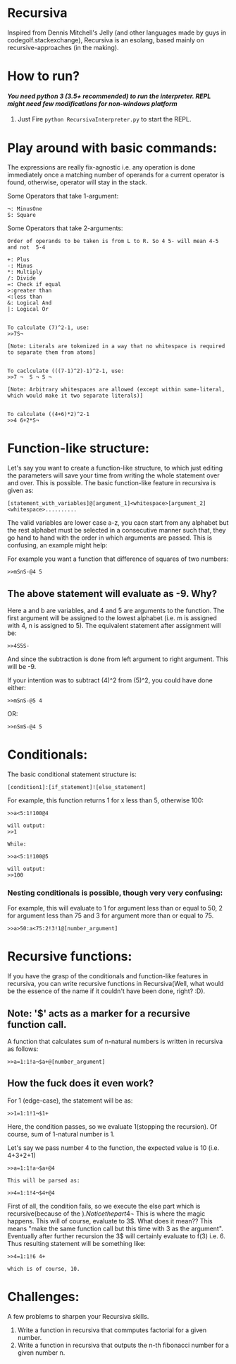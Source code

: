 # Recursiva

Inspired from Dennis Mitchell's Jelly (and other languages made by guys in codegolf.stackexchange), Recursiva is an esolang, based mainly on recursive-approaches (in the making). 

# How to run? 

#### <i>You need python 3 (3.5+ recommended) to run the interpreter. REPL might need few modifications for non-windows platform</i> 

  1. Just Fire `python RecursivaInterpreter.py` to start the REPL.


# Play around with basic commands:
    
The expressions are really fix-agnostic i.e. any operation is done immediately once a matching number of operands for a current         operator is found, otherwise, operator will stay in the stack.  

Some Operators that take 1-argument:

    ¬: MinusOne
    S: Square 

Some Operators that take 2-arguments:

    Order of operands to be taken is from L to R. So 4 5- will mean 4-5 and not  5-4

    +: Plus 
    -: Minus
    *: Multiply
    /: Divide
    =: Check if equal
    >:greater than
    <:less than
    &: Logical And
    |: Logical Or
    
    
    To calculate (7)^2-1, use:
    >>7S¬ 

    [Note: Literals are tokenized in a way that no whitespace is required to separate them from atoms]


    To caclculate (((7-1)^2)-1)^2-1, use:
    >>7 ¬  S ¬ S ¬  

    [Note: Arbitrary whitespaces are allowed (except within same-literal, which would make it two separate literals)]


    To calculate ((4+6)*2)^2-1
    >>4 6+2*S¬
    
# Function-like structure:

Let's say you want to create a function-like structure, to which just editing the parameters will save your time from writing the whole statement over and over. This is possible. The basic function-like feature in recursiva is given as:

    [statement_with_variables]@[argument_1]<whitespace>[argument_2]<whitespace>..........
    
The valid variables are lower case a-z, you cacn start from any alphabet but the rest alphabet must be selected in a consecutive manner such that, they go hand to hand with the order in which arguments are passed. This is confusing, an example might help:

For example you want a function that difference of squares of two numbers:

    >>mSnS-@4 5
    
## The above statement will evaluate as -9. Why?
    
Here a and b are variables, and 4 and 5 are arguments to the function. The first argument will be assigned to the lowest alphabet (i.e. m is assigned with 4, n is assigned to 5). The equivalent statement after assignment will be:

    >>4S5S-
    
And since the subtraction is done from left argument to right argument. This will be -9.

If your intention was to subtract (4)^2 from (5)^2, you could have done either:

    >>mSnS-@5 4
    
OR:

    >>nSmS-@4 5
    

# Conditionals:

The basic conditional statement structure is:

    [condition1]:[if_statement]![else_statement]

For example, this function returns 1 for x less than 5, otherwise 100:

    >>a<5:1!100@4
    
    will output:
    >>1
    
    While:
    
    >>a<5:1!100@5
    
    will output:
    >>100

### Nesting conditionals is possible, though very very confusing:
For example, this will evaluate to 1 for argument less than or equal to 50, 2 for argument less than 75 and 3 for argument more than or equal to 75.

    >>a>50:a<75:2!3!1@[number_argument]
    
# Recursive functions:

If you have the grasp of the conditionals and function-like features in recursiva, you can write recursive functions in Recursiva(Well, what would be the essence of the name if it couldn't have been done, right? :D).

## Note: '$' acts as a marker for a recursive function call.  

A function that calculates sum of n-natural numbers is written in recursiva as follows:

    >>a=1:1!a¬$a+@[number_argument]
    
## How the fuck does it even work?

For 1 (edge-case), the statement will be as:

    >>1=1:1!1¬$1+
    
Here, the condition passes, so we evaluate 1(stopping the recursion). Of course, sum of 1-natural number is 1. 

Let's say we pass number 4 to the function, the expected value is 10 (i.e. 4+3+2+1)

    >>a=1:1!a¬$a+@4
    
    This will be parsed as:
    
    >>4=1:1!4¬$4+@4

First of all, the condition fails, so we execute the else part which is recursive(because of the $). Notice the part 4¬$ This is where the magic happens. This will of course, evaluate to 3$. What does it mean?? This means "make the same function call but this time with 3 as the argument". Eventually after further recursion the 3$ will certainly evaluate to f(3) i.e. 6. Thus resulting statement will be something like: 

    >>4=1:1!6 4+
    
    which is of course, 10.
    
# Challenges:

A few problems to sharpen your Recursiva skills.

1. Write a function in recursiva that commputes factorial for a given number.
2. Write a function in recursiva that outputs the n-th fibonacci number for a given number n.
